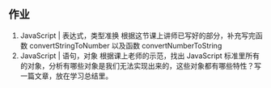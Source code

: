## 作业
1. JavaScript | 表达式，类型准换
根据这节课上讲师已写好的部分，补充写完函数 convertStringToNumber
以及函数 convertNumberToString
2. JavaScript | 语句，对象
根据课上老师的示范，找出 JavaScript 标准里所有的对象，分析有哪些对象是我们无法实现出来的，这些对象都有哪些特性？写一篇文章，放在学习总结里。